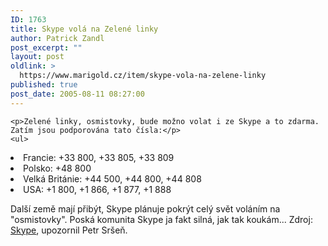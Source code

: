 ```yaml
---
ID: 1763
title: Skype volá na Zelené linky
author: Patrick Zandl
post_excerpt: ""
layout: post
oldlink: >
  https://www.marigold.cz/item/skype-vola-na-zelene-linky
published: true
post_date: 2005-08-11 08:27:00
---
```

	<p>Zelené linky, osmistovky, bude možno volat i ze Skype a to zdarma. Zatím jsou podporována tato čísla:</p>
	<ul>    
<li>Francie: +33 800, +33 805, +33 809</li>
	<li>Polsko: +48 800</li>
	<li>Velká Británie: +44 500, +44 800, +44 808</li>
	<li>USA: +1 800, +1 866, +1 877, +1 888</li>
</ul>
	<p>Další země mají přibýt, Skype plánuje pokrýt celý svět voláním na "osmistovky". Poská komunita Skype ja fakt silná, jak tak koukám...
Zdroj: <a href="http://share.skype.com/blog/products_and_services/free_calls_to_toll-free_phone_numbers_global_beta/">Skype</a>, upozornil Petr Sršeň.
</p>